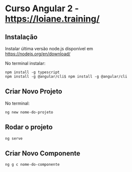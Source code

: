 # **Curso Angular 2 - https://loiane.training/**

## Instalação

Instalar última versão node.js  disponível em https://nodejs.org/en/download/

No terminal instalar:

    npm install -g typescript
    npm install -g @angular/cli$ npm install -g @angular/cli

## Criar Novo Projeto

No terminal:

`ng new nome-do-projeto`

## Rodar o projeto

`ng serve`

## Criar Novo Componente

`ng g c nome-do-componente`
